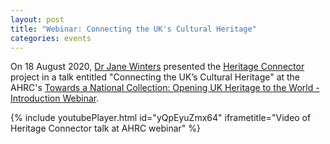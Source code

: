 ```yaml
---
layout: post
title: "Webinar: Connecting the UK's Cultural Heritage"
categories: events
---
```


On 18 August 2020, [Dr Jane Winters](https://research.sas.ac.uk/search/staff/126/professor-jane-winters) presented the [Heritage Connector](https://www.sciencemuseumgroup.org.uk/project/heritage-connector/) project in a talk entitled "Connecting the UK’s Cultural Heritage" at the AHRC's [Towards a National Collection: Opening UK Heritage to the World - Introduction Webinar](https://ahrc.ukri.org/research/fundedthemesandprogrammes/tanc-opening-uk-heritage-to-the-world/). 

{% include youtubePlayer.html id="yQpEyuZmx64" iframetitle="Video of Heritage Connector talk at AHRC webinar" %}
